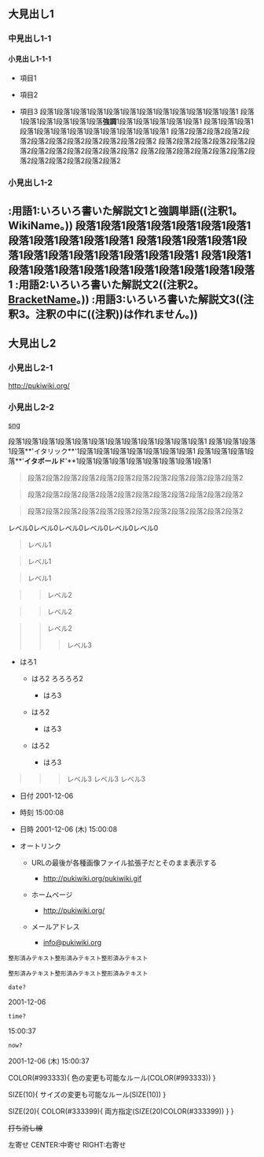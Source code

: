 

## 大見出し1
### 中見出し1-1
#### 小見出し1-1-1

- 項目1

- 項目2

- 項目3
段落1段落1段落1段落1段落1段落1段落1段落1段落1段落1段落1段落1
段落1段落1段落1段落1段落1段落**強調**1段落1段落1段落1段落1段落1
段落1段落1段落1段落1段落1段落1段落1段落1段落1段落1段落1段落1
段落2段落2段落2段落2段落2段落2段落2段落2段落2段落2段落2段落2
段落2段落2段落2段落2段落2段落2段落2段落2段落2段落2段落2段落2
段落2段落2段落2段落2段落2段落2段落2段落2段落2段落2段落2段落2
### 小見出し1-2
:用語1:いろいろ書いた解説文1と**強調単語**((注釈1。WikiName。))
段落1段落1段落1段落1段落1段落1段落1段落1段落1段落1段落1段落1
段落1段落1段落1段落1段落1段落1段落1段落1段落1段落1段落1段落1
段落1段落1段落1段落1段落1段落1段落1段落1段落1段落1段落1段落1
:用語2:いろいろ書いた解説文2((注釈2。[BracketName](../en/BracketName)。))
:用語3:いろいろ書いた解説文3((注釈3。注釈の中に((注釈))は作れません。))
----
## 大見出し2
### 小見出し2-1
http://pukiwiki.org/
### 小見出し2-2

[sng](../en/sng)

段落1段落1段落1段落1段落1段落1段落1段落1段落1段落1段落1段落1
段落1段落1段落1段落**'イタリック**'1段落1段落1段落1段落1段落1段落1段落1
段落1段落1段落1段落**'**イタボールド**'**1段落1段落1段落1段落1段落1段落1段落1段落1

>段落2段落2段落2段落2段落2段落2段落2段落2段落2段落2段落2段落2

>段落2段落2段落2段落2段落2段落2段落2段落2段落2段落2段落2段落2

>段落2段落2段落2段落2段落2段落2段落2段落2段落2段落2段落2段落2

レベル0レベル0レベル0レベル0レベル0レベル0


>レベル1

>レベル1

>レベル1

>>レベル2

>>レベル2

>>レベル2
>>>レベル3

- はろ1

    - はろ2
ろろろろ2

        - はろ3

    - はろ2

        - はろ3

    - はろ2

        - はろ3
>>>レベル3
>>>レベル3
>>>レベル3


- 日付 2001-12-06

- 時刻 15:00:08

- 日時 2001-12-06 (木) 15:00:08


- オートリンク

    - URLの最後が各種画像ファイル拡張子だとそのまま表示する

        -  http://pukiwiki.org/pukiwiki.gif

    - ホームページ

        -  http://pukiwiki.org/

    - メールアドレス

        -  info@pukiwiki.org

```
整形済みテキスト整形済みテキスト整形済みテキスト
```
```
整形済みテキスト整形済みテキスト整形済みテキスト
```

```
date?
```
2001-12-06
```
time?
```
15:00:37
```
now?
```
2001-12-06 (木) 15:00:37

COLOR(#993333){ 色の変更も可能なルール(COLOR(#993333)) }

SIZE(10){ サイズの変更も可能なルール(SIZE(10)) }

SIZE(20){ COLOR(#333399){ 両方指定(SIZE(20)COLOR(#333399)) } }

~~打ち消し線~~

左寄せ
CENTER:中寄せ
RIGHT:右寄せ